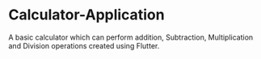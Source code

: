 # Calculator-Application

A basic calculator which can perform addition, Subtraction, Multiplication and Division operations created using Flutter.

